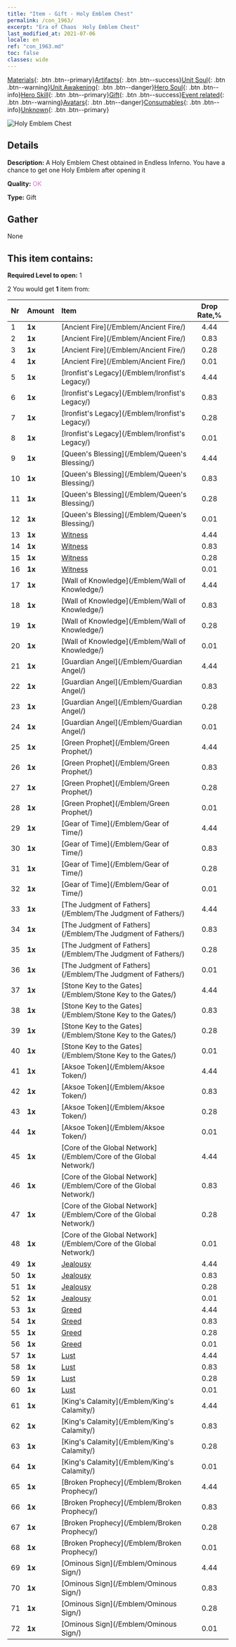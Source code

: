 ```yaml
---
title: "Item - Gift - Holy Emblem Chest"
permalink: /con_1963/
excerpt: "Era of Chaos  Holy Emblem Chest"
last_modified_at: 2021-07-06
locale: en
ref: "con_1963.md"
toc: false
classes: wide
---
```

 [Materials](/Items/){: .btn .btn--primary}[Artifacts](/Items/Artifacts/){: .btn .btn--success}[Unit Soul](/Items/UnitSoul/){: .btn .btn--warning}[Unit Awakening](/Items/UnitAwakening/){: .btn .btn--danger}[Hero Soul](/Items/HeroSoul/){: .btn .btn--info}[Hero Skill](/Items/HeroSkill/){: .btn .btn--primary}[Gift](/Items/Gift/){: .btn .btn--success}[Event related](/Items/Events/){: .btn .btn--warning}[Avatars](/Items/Avatars/){: .btn .btn--danger}[Consumables](/Items/Consumables/){: .btn .btn--info}[Unknown](/Items/Unknown/){: .btn .btn--primary}

 ![Holy Emblem Chest](/images/t/shenghui_4.png)

## Details
 **Description:** A Holy Emblem Chest obtained in Endless Inferno. You have a chance to get one Holy Emblem after opening it

 **Quality:** <span style="color: #DA70D6">OK</span>

 **Type:** Gift

## Gather

  None

## This item contains:

 **Required Level to open:** 1

 2 You would get **1** item  from:

  | Nr | Amount |     Item    | Drop Rate,% |
  |:---|:-------|:------------|:---------:|
  | 1 |  **1x** | [Ancient Fire](/Emblem/Ancient Fire/) | 4.44 | 
  | 2 |  **1x** | [Ancient Fire](/Emblem/Ancient Fire/) | 0.83 | 
  | 3 |  **1x** | [Ancient Fire](/Emblem/Ancient Fire/) | 0.28 | 
  | 4 |  **1x** | [Ancient Fire](/Emblem/Ancient Fire/) | 0.01 | 
  | 5 |  **1x** | [Ironfist's Legacy](/Emblem/Ironfist's Legacy/) | 4.44 | 
  | 6 |  **1x** | [Ironfist's Legacy](/Emblem/Ironfist's Legacy/) | 0.83 | 
  | 7 |  **1x** | [Ironfist's Legacy](/Emblem/Ironfist's Legacy/) | 0.28 | 
  | 8 |  **1x** | [Ironfist's Legacy](/Emblem/Ironfist's Legacy/) | 0.01 | 
  | 9 |  **1x** | [Queen's Blessing](/Emblem/Queen's Blessing/) | 4.44 | 
  | 10 |  **1x** | [Queen's Blessing](/Emblem/Queen's Blessing/) | 0.83 | 
  | 11 |  **1x** | [Queen's Blessing](/Emblem/Queen's Blessing/) | 0.28 | 
  | 12 |  **1x** | [Queen's Blessing](/Emblem/Queen's Blessing/) | 0.01 | 
  | 13 |  **1x** | [Witness](/Emblem/Witness/) | 4.44 | 
  | 14 |  **1x** | [Witness](/Emblem/Witness/) | 0.83 | 
  | 15 |  **1x** | [Witness](/Emblem/Witness/) | 0.28 | 
  | 16 |  **1x** | [Witness](/Emblem/Witness/) | 0.01 | 
  | 17 |  **1x** | [Wall of Knowledge](/Emblem/Wall of Knowledge/) | 4.44 | 
  | 18 |  **1x** | [Wall of Knowledge](/Emblem/Wall of Knowledge/) | 0.83 | 
  | 19 |  **1x** | [Wall of Knowledge](/Emblem/Wall of Knowledge/) | 0.28 | 
  | 20 |  **1x** | [Wall of Knowledge](/Emblem/Wall of Knowledge/) | 0.01 | 
  | 21 |  **1x** | [Guardian Angel](/Emblem/Guardian Angel/) | 4.44 | 
  | 22 |  **1x** | [Guardian Angel](/Emblem/Guardian Angel/) | 0.83 | 
  | 23 |  **1x** | [Guardian Angel](/Emblem/Guardian Angel/) | 0.28 | 
  | 24 |  **1x** | [Guardian Angel](/Emblem/Guardian Angel/) | 0.01 | 
  | 25 |  **1x** | [Green Prophet](/Emblem/Green Prophet/) | 4.44 | 
  | 26 |  **1x** | [Green Prophet](/Emblem/Green Prophet/) | 0.83 | 
  | 27 |  **1x** | [Green Prophet](/Emblem/Green Prophet/) | 0.28 | 
  | 28 |  **1x** | [Green Prophet](/Emblem/Green Prophet/) | 0.01 | 
  | 29 |  **1x** | [Gear of Time](/Emblem/Gear of Time/) | 4.44 | 
  | 30 |  **1x** | [Gear of Time](/Emblem/Gear of Time/) | 0.83 | 
  | 31 |  **1x** | [Gear of Time](/Emblem/Gear of Time/) | 0.28 | 
  | 32 |  **1x** | [Gear of Time](/Emblem/Gear of Time/) | 0.01 | 
  | 33 |  **1x** | [The Judgment of Fathers](/Emblem/The Judgment of Fathers/) | 4.44 | 
  | 34 |  **1x** | [The Judgment of Fathers](/Emblem/The Judgment of Fathers/) | 0.83 | 
  | 35 |  **1x** | [The Judgment of Fathers](/Emblem/The Judgment of Fathers/) | 0.28 | 
  | 36 |  **1x** | [The Judgment of Fathers](/Emblem/The Judgment of Fathers/) | 0.01 | 
  | 37 |  **1x** | [Stone Key to the Gates](/Emblem/Stone Key to the Gates/) | 4.44 | 
  | 38 |  **1x** | [Stone Key to the Gates](/Emblem/Stone Key to the Gates/) | 0.83 | 
  | 39 |  **1x** | [Stone Key to the Gates](/Emblem/Stone Key to the Gates/) | 0.28 | 
  | 40 |  **1x** | [Stone Key to the Gates](/Emblem/Stone Key to the Gates/) | 0.01 | 
  | 41 |  **1x** | [Aksoe Token](/Emblem/Aksoe Token/) | 4.44 | 
  | 42 |  **1x** | [Aksoe Token](/Emblem/Aksoe Token/) | 0.83 | 
  | 43 |  **1x** | [Aksoe Token](/Emblem/Aksoe Token/) | 0.28 | 
  | 44 |  **1x** | [Aksoe Token](/Emblem/Aksoe Token/) | 0.01 | 
  | 45 |  **1x** | [Core of the Global Network](/Emblem/Core of the Global Network/) | 4.44 | 
  | 46 |  **1x** | [Core of the Global Network](/Emblem/Core of the Global Network/) | 0.83 | 
  | 47 |  **1x** | [Core of the Global Network](/Emblem/Core of the Global Network/) | 0.28 | 
  | 48 |  **1x** | [Core of the Global Network](/Emblem/Core of the Global Network/) | 0.01 | 
  | 49 |  **1x** | [Jealousy](/Emblem/Jealousy/) | 4.44 | 
  | 50 |  **1x** | [Jealousy](/Emblem/Jealousy/) | 0.83 | 
  | 51 |  **1x** | [Jealousy](/Emblem/Jealousy/) | 0.28 | 
  | 52 |  **1x** | [Jealousy](/Emblem/Jealousy/) | 0.01 | 
  | 53 |  **1x** | [Greed](/Emblem/Greed/) | 4.44 | 
  | 54 |  **1x** | [Greed](/Emblem/Greed/) | 0.83 | 
  | 55 |  **1x** | [Greed](/Emblem/Greed/) | 0.28 | 
  | 56 |  **1x** | [Greed](/Emblem/Greed/) | 0.01 | 
  | 57 |  **1x** | [Lust](/Emblem/Lust/) | 4.44 | 
  | 58 |  **1x** | [Lust](/Emblem/Lust/) | 0.83 | 
  | 59 |  **1x** | [Lust](/Emblem/Lust/) | 0.28 | 
  | 60 |  **1x** | [Lust](/Emblem/Lust/) | 0.01 | 
  | 61 |  **1x** | [King's Calamity](/Emblem/King's Calamity/) | 4.44 | 
  | 62 |  **1x** | [King's Calamity](/Emblem/King's Calamity/) | 0.83 | 
  | 63 |  **1x** | [King's Calamity](/Emblem/King's Calamity/) | 0.28 | 
  | 64 |  **1x** | [King's Calamity](/Emblem/King's Calamity/) | 0.01 | 
  | 65 |  **1x** | [Broken Prophecy](/Emblem/Broken Prophecy/) | 4.44 | 
  | 66 |  **1x** | [Broken Prophecy](/Emblem/Broken Prophecy/) | 0.83 | 
  | 67 |  **1x** | [Broken Prophecy](/Emblem/Broken Prophecy/) | 0.28 | 
  | 68 |  **1x** | [Broken Prophecy](/Emblem/Broken Prophecy/) | 0.01 | 
  | 69 |  **1x** | [Ominous Sign](/Emblem/Ominous Sign/) | 4.44 | 
  | 70 |  **1x** | [Ominous Sign](/Emblem/Ominous Sign/) | 0.83 | 
  | 71 |  **1x** | [Ominous Sign](/Emblem/Ominous Sign/) | 0.28 | 
  | 72 |  **1x** | [Ominous Sign](/Emblem/Ominous Sign/) | 0.01 | 
